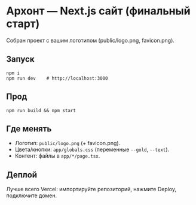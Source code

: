 # Архонт — Next.js сайт (финальный старт)

Собран проект с вашим логотипом (public/logo.png, favicon.png).

## Запуск
```
npm i
npm run dev    # http://localhost:3000
```

## Прод
```
npm run build && npm start
```

## Где менять
- Логотип: `public/logo.png` (+ favicon.png).
- Цвета/кнопки: `app/globals.css` (переменные `--gold`, `--text`).
- Контент: файлы в `app/*/page.tsx`.

## Деплой
Лучше всего Vercel: импортируйте репозиторий, нажмите Deploy, подключите домен.
